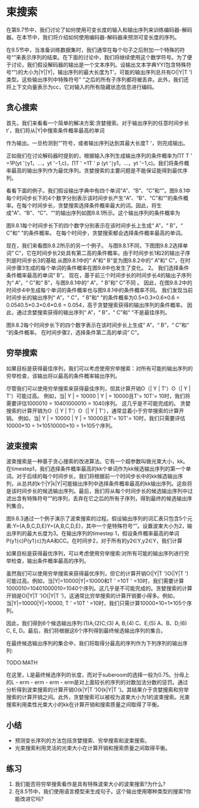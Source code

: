 

<!--
 * @version:
 * @Author:  StevenJokes https://github.com/StevenJokes
 * @Date: 2020-07-29 21:50:57
 * @LastEditors:  StevenJokes https://github.com/StevenJokes
 * @LastEditTime: 2020-08-05 22:33:29
 * @Description:MT
 * @TODO::
 * @Reference:http://preview.d2l.ai/d2l-en/master/chapter_recurrent-modern/beam-search.html
-->

# 束搜索

在第9.7节中，我们讨论了如何使用可变长度的输入和输出序列来训练编码器-解码器。在本节中，我们将介绍如何使用编码器-解码器来预测可变长度的序列。

在9.5节中，当准备训练数据集时，我们通常在每个句子之后附加一个特殊的符号“<eos>”来表示序列的结束。在下面的讨论中，我们将继续使用这个数学符号。为了便于讨论，我们假设解码器的输出是一个文本序列。设输出文本字典YY(包含特殊符号“<eos>”)的大小为|Y||Y|，输出序列的最大长度为T’。可能的输出序列总共有O(|Y|T ')类型。这些输出序列中特殊符号" <eos> "之后的所有子序列都将被丢弃。此外，我们还将上下文向量表示为cc，它对输入的所有隐藏状态信息进行编码。

## 贪心搜索

首先，我们来看看一个简单的解决方案:贪婪搜索。对于输出序列的任意时间步长t'，我们将从|Y|中搜索条件概率最高的单词

作为输出。一旦检测到“<eos>”符号，或者输出序列达到其最大长度T '，则完成输出。

正如我们在讨论解码器时提到的，根据输入序列生成输出序列的条件概率为∏T T ' =1P(yt '∣y1，…，yt '−1,c)，∏T ' =1T ' p (yt '∣y1，…，yt '−1,c)。我们将条件概率最高的输出序列作为最优序列。贪婪搜索的主要问题是不能保证能得到最优序列。

看看下面的例子。我们假设输出字典中有四个单词“A”、“B”、“C”和“<eos>”。图9.8.1中每个时间步长下的4个数字分别表示该时间步长产生“A”、“B”、“C”和“<eos>”的条件概率。在每个时间步长，贪婪搜索选择条件概率最大的词。因此，将生成“A”、“B”、“C”、“<eos>”的输出序列如图9.8.1所示。这个输出序列的条件概率为

图9.8.1每个时间步长下的四个数字分别表示在该时间步长上生成“ A”，“ B”，“ C”和“ <eos>”的条件概率。 在每个时间步，贪婪搜索都会选择条件概率最高的单词。

现在，我们来看图9.8.2所示的另一个例子。 与图9.8.1不同，下图图9.8.2选择单词“ C”，它在时间步长2处具有第二高的条件概率。由于时间步长1和2的输出子序列是时间步长3的基础 从图9.8.1中的“ A”和“ B”变为图9.8.2中的“ A”和“ C”，在时间步骤3生成的每个单词的条件概率在图9.8中也发生了变化。 2。 我们选择条件条件概率最高的单词“ B”。 现在，基于前三个时间步长的时间步长4的输出子序列为“ A”，“ C”和“ B”，与图9.8.1中的“ A”，“ B”和“ C”不同 。 因此，在图9.8.2中的时间步4中生成每个单词的条件概率也与图9.8.1中的条件概率不同。 我们发现当前时间步长的输出序列“ A”，“ C”，“ B”和“ <eos>”的条件概率为0.5×0.3×0.6×0.6 = 0.0540.5×0.3×0.6×0.6 = 0.054，高于贪婪搜索获得的输出序列的条件概率。 因此，通过贪婪搜索获得的输出序列“ A”，“ B”，“ C”和“ <eos>”不是最佳序列。

图9.8.2每个时间步长下的四个数字表示在该时间步长上生成“ A”，“ B”，“ C”和“ <eos>”的条件概率。 在时间步骤2，选择条件第二高的单词“ C”。

## 穷举搜索

如果目标是获得最佳序列，我们可以考虑使用穷举搜索：对所有可能的输出序列的穷举检查，该输出将以最高的条件概率输出序列。

尽管我们可以使用穷举搜索来获得最佳序列，但其计算开销O（| Y | T'）O（| Y | T'）可能过高。 例如，当| Y | = 10000 | Y | = 10000且T'= 10T'= 10时，我们将需要评估1000010 = 10401000010 = 1040序列。 这几乎是不可能完成的。 贪婪搜索的计算开销为O（| Y | T'）O（| Y | T'），通常显着小于穷举搜索的计算开销。 例如，当| Y | = 10000 | Y | = 10000且T'= 10T'= 10时，我们只需要评估10000×10 = 1×10510000×10 = 1×105个序列。

## 波束搜索

波束搜索是一种基于贪心搜索的改进算法。它有一个超参数叫做光束大小，kk。在timestep1，我们选择条件概率最高的kk个单词作为kk候选输出序列的第一个单词。对于后续的每个时间步长，我们将根据前一个时间步长中的kk候选输出序列，从总共的k个|Y|k|Y|可能输出序列中选择条件概率最高的kk输出序列。这些将是该时间步长的候选输出序列。最后，我们将从每个时间步长的候选输出序列中过滤出含有特殊符号“<eos>”的序列，丢弃在它之后的所有子序列，得到最终的候选输出序列集合。

图9.8.3通过一个例子演示了波束搜索的过程。假设输出序列的词汇表只包含5个元素:Y={A,B,C,D,E}Y={A,B,C,D,E}，其中一个是特殊符号“<eos>”。设置波束大小为2，输出序列的最大长度为3。在输出序列的timestep 1，假设条件概率最高的单词P(y1∣c)P(y1∣c)为AA和CC。在时间步2，对于所有的y2∈Y,y2∈Y，我们计算

如果目标是获得最优序列，可以考虑使用穷举搜索:对所有可能的输出序列进行穷举检查，输出条件概率最高的序列。

虽然我们可以使用穷举搜索来获得最优序列，但它的计算开销O(|Y|T ')O(|Y|T ')可能过高。例如，当|Y|=10000|Y|=10000和T ' =10T ' =10时，我们需要计算1000010=10401000010=1040个序列。这几乎是不可能完成的。贪婪搜索的计算开销是O(|Y|T ')O(|Y|T ')，这通常比穷举搜索的计算开销要小得多。例如，当|Y|=10000|Y|=10000, T ' =10T ' =10时，我们只需计算10000×10=1×105个序列。

因此，我们得到6个候选输出序列:(1)A;(2)C;(3) A, B;(4) C、E;(5) A、B、D;(6) C, E, D。最后，我们将根据这6个序列得到最终候选输出序列的集合。

在最终候选输出序列的集合中，我们将取得分最高的序列作为下列序列的输出序列:

TODO:MATH

在这里，L是最终候选序列的长度，而对于suberoom的选择一般为0.75。分母上的L - erm - erm - erm - erm是对上面较长的序列的对数加法分数的惩罚。通过分析得到波束搜索的计算开销O(k|Y|T ')O(k|Y|T ')。其结果介于贪婪搜索和穷举搜索的计算开销之间。此外，贪婪搜索可以被视为波束大小为1的波束搜索。光束搜索利用柔性光束大小的kk在计算开销和搜索质量之间取得了平衡。

## 小结

* 预测变长序列的方法包括贪婪搜索、穷举搜索和波束搜索。
* 光束搜索利用灵活的光束大小在计算开销和搜索质量之间取得平衡。

## 练习

1. 我们能否将穷举搜索看作是具有特殊波束大小的波束搜索?为什么?
1. 在8.5节中，我们使用语言模型来生成句子。这个输出使用哪种类型的搜索?你能改进它吗?
